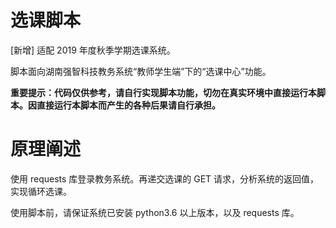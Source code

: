 # 选课脚本

[新增] 适配 2019 年度秋季学期选课系统。

脚本面向湖南强智科技教务系统“教师学生端”下的“选课中心”功能。

**重要提示：代码仅供参考，请自行实现脚本功能，切勿在真实环境中直接运行本脚本。因直接运行本脚本而产生的各种后果请自行承担。**



# 原理阐述

使用 requests 库登录教务系统。再递交选课的 GET 请求，分析系统的返回值，实现循环选课。

使用脚本前，请保证系统已安装 python3.6 以上版本，以及 requests 库。

